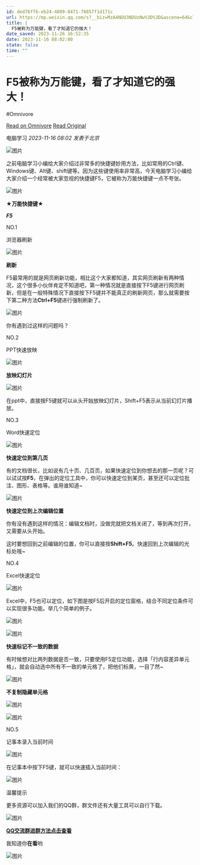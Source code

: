 ```yaml
---
id: ded76ff6-eb24-4809-8471-76857f1d171c
url: https://mp.weixin.qq.com/s?__biz=MzA4NDU3NDUzNw%3D%3D&ascene=64&clicktime=181684&enterid=181684&fasttmpl_flag=0&fasttmpl_fullversion=6957192-zh_CN-zip&fasttmpl_type=0&fontRatio=1&idx=3&mid=2651085979&passparam=searchid%3D17565930485279140594&pre_clickid=15152412157031624431-1700988733-018304&realreporttime=1700988733759&scene=26&search_click_id=15152412157031624431-1700988733-018304&sessionid=0&sn=69cee3bd9293dce5ad2b4e653c6013f8&subscene=343
title: |
  F5被称为万能键，看了才知道它的强大！
date_saved: 2023-11-26 16:52:35
date: 2023-11-16 08:02:00
state: false
time: ""
---
```


# F5被称为万能键，看了才知道它的强大！
#Omnivore

[Read on Omnivore](https://omnivore.app/me/https-mp-weixin-qq-com-s-biz-mz-a-4-ndu-3-nd-uz-nw-3-d-3-d-ascen-18c0ad48779)
[Read Original](https://mp.weixin.qq.com/s?__biz=MzA4NDU3NDUzNw%3D%3D&ascene=64&clicktime=181684&enterid=181684&fasttmpl_flag=0&fasttmpl_fullversion=6957192-zh_CN-zip&fasttmpl_type=0&fontRatio=1&idx=3&mid=2651085979&passparam=searchid%3D17565930485279140594&pre_clickid=15152412157031624431-1700988733-018304&realreporttime=1700988733759&scene=26&search_click_id=15152412157031624431-1700988733-018304&sessionid=0&sn=69cee3bd9293dce5ad2b4e653c6013f8&subscene=343)

 电脑学习 _2023-11-16 08:02_ _发表于北京_ 

![图片](https://proxy-prod.omnivore-image-cache.app/0x0,sJ_sap_v0qshFnWEBj30sldJG-7RMXSIckzznGySLpvk/https://mmbiz.qpic.cn/mmbiz_gif/rqH3avI7eOunLSEpoCH0MoVrjve26IJEqelUKagH6ID65Nxo8NWKTIec0G2j1rAIjETWDIhZicdfJCHSXW0X3rQ/640?wx_fmt=gif)  

之前电脑学习小编给大家介绍过非常多的快捷键妙用方法，比如常用的Ctrl键、Windows键、Alt键、shift键等。因为这些键使用率非常高，今天电脑学习小编给大家介绍一个经常被大家忽视的快捷键F5，它被称为万能快捷键一点不夸张。

![图片](https://proxy-prod.omnivore-image-cache.app/0x0,sy-b9HEf-BDrAj_qpnqLcPnhVvNSDaMtbg2paWhJ50NA/https://mmbiz.qpic.cn/mmbiz_jpg/rqH3avI7eOsl2CUqWMw5vhFRkNKia5PwuwKoeWxr5Hl9Uhb9c4vOz3xUXTXicxveggx4wmaOKoGhsBoDQu08sPHA/640?wx_fmt=jpeg)

**★万能快捷键★**

_**F5**_

NO.1

浏览器刷新

![图片](https://proxy-prod.omnivore-image-cache.app/0x0,sZPZqhqp2aFyYfh5zG43Vx5sJgDy5toby2NnD7CbmQkw/https://mmbiz.qpic.cn/mmbiz_gif/KzkuB2Hqt7PJKkfibvMd3wjQ3DA2padluica22g9icSNAVXXZ4MIRQceeoCtNVPNRr2LXp39yA53Jric9AsMfgaNpg/640?wx_fmt=gif)

**刷新**

F5最常用的就是网页刷新功能，相比这个大家都知道，其实网页刷新有两种情况，这个很多小伙伴肯定不知道吧，第一种情况就是直接按下F5键进行网页刷新，但是在一般特殊情况下直接按下F5键并不能真正的刷新网页，那么就需要按下第二种方法**Ctrl+F5**键进行强制刷新了。

![图片](https://proxy-prod.omnivore-image-cache.app/0x0,sOirxxd8_a4idydVFwjPCPC7FjCXmKldIMNcdZ6_xs28/https://mmbiz.qpic.cn/mmbiz_png/rqH3avI7eOuWicKAfg7M9en2XC3JMH9jrqnpnms3CIkS35OlOjcE2gMwlvHADgZOB7byy7F0nur345OG0icV4QibQ/640?wx_fmt=png)

你有遇到过这样的问题吗？

NO.2

PPT快速放映

![图片](https://proxy-prod.omnivore-image-cache.app/0x0,sZPZqhqp2aFyYfh5zG43Vx5sJgDy5toby2NnD7CbmQkw/https://mmbiz.qpic.cn/mmbiz_gif/KzkuB2Hqt7PJKkfibvMd3wjQ3DA2padluica22g9icSNAVXXZ4MIRQceeoCtNVPNRr2LXp39yA53Jric9AsMfgaNpg/640?wx_fmt=gif)

**放映幻灯片**

![图片](https://proxy-prod.omnivore-image-cache.app/0x0,sNLec2lQxzPsrYEJiUtRFsSOxsFXrADKvy7qN_fAW0pA/https://mmbiz.qpic.cn/mmbiz_png/KzkuB2Hqt7PJKkfibvMd3wjQ3DA2padlu52OH07CxS8tVx8x60RHfGb8d9vvdRfJp3wbkYqc3uN5vPYBoWY8iboQ/640?wx_fmt=png)

在ppt中，直接按F5键就可以从头开始放映幻灯片，Shift+F5表示从当前幻灯片播放。

NO.3

Word快速定位

![图片](https://proxy-prod.omnivore-image-cache.app/0x0,sZPZqhqp2aFyYfh5zG43Vx5sJgDy5toby2NnD7CbmQkw/https://mmbiz.qpic.cn/mmbiz_gif/KzkuB2Hqt7PJKkfibvMd3wjQ3DA2padluica22g9icSNAVXXZ4MIRQceeoCtNVPNRr2LXp39yA53Jric9AsMfgaNpg/640?wx_fmt=gif)

**快速定位到第几页**

有的文档很长，比如说有几十页、几百页，如果快速定位到你想去的那一页呢？可以试试按**F5**，在弹出的定位工具中，你可以快速定位到某页，甚至还可以定位批注、图形、表格等。谁用谁知道\~

![图片](https://proxy-prod.omnivore-image-cache.app/0x0,slIRKw9iTg7XRaDrz1ldFezQALQemn4LPI_lQUG36_IY/https://mmbiz.qpic.cn/mmbiz_png/KzkuB2Hqt7PJKkfibvMd3wjQ3DA2padluOagjt3wDfQHTtOw1x7VxibFd3KwVpicSpKvS3Fc6MibyaciaZl5byKZn6w/640?wx_fmt=png)

**快速定位到上次编辑位置**

你有没有遇到这样的情况：编辑文档时，没做完就把文档关闭了，等到再次打开，又需要从头开始。

这时要想回到之前编辑的位置，你可以直接按**Shift+F5**。快速回到上次编辑的光标处哦\~

NO.4

Excel快速定位

![图片](https://proxy-prod.omnivore-image-cache.app/0x0,sZPZqhqp2aFyYfh5zG43Vx5sJgDy5toby2NnD7CbmQkw/https://mmbiz.qpic.cn/mmbiz_gif/KzkuB2Hqt7PJKkfibvMd3wjQ3DA2padluica22g9icSNAVXXZ4MIRQceeoCtNVPNRr2LXp39yA53Jric9AsMfgaNpg/640?wx_fmt=gif)

Excel中，F5也可以定位，如下图是按F5后开启的定位窗格，结合不同定位条件可以实现很多功能。举几个简单的例子。  

![图片](https://proxy-prod.omnivore-image-cache.app/0x0,sSSxlj3zs76hk2Ko_NdtWRlS9jTmJUFaG-krgmp3DSKM/https://mmbiz.qpic.cn/mmbiz_png/KzkuB2Hqt7PJKkfibvMd3wjQ3DA2padluFuM95jD2tHZWibWCzRepmrHwOGB4D6EMicDymDia2FH4shuzvSI2ibfRnw/640?wx_fmt=png)

![图片](https://proxy-prod.omnivore-image-cache.app/0x0,samk-_v0SUdng-no_1tLSL6LkHci225KI3jTJdNj45vY/https://mmbiz.qpic.cn/mmbiz_png/KzkuB2Hqt7PJKkfibvMd3wjQ3DA2padluZak74jSiaYpOicr2p8GY5lIEV3B2ECpEGDbyibuktqCC2rialLNk3QicKPg/640?wx_fmt=png)

**快速标记不一致的数据**

有时候想对比两列数据是否一致，只要使用F5定位功能，选择「行内容差异单元格」，就会自动选中所有不一致的单元格了，把他们标黄，一目了然\~

![图片](https://proxy-prod.omnivore-image-cache.app/0x0,sl1yhf_9LbocEXbM7OxAWaDT3jdX_D6X2c1seOvfDOdY/https://mmbiz.qpic.cn/mmbiz_gif/KzkuB2Hqt7PJKkfibvMd3wjQ3DA2padluxMibFqiagUGovyBlD0wO8tnz9vCqXvTyvV880cGV8EdROt3v3wm6A0aw/640?wx_fmt=gif)

**不复制隐藏单元格**

![图片](https://proxy-prod.omnivore-image-cache.app/0x0,sfCOJSTOTY_geOfh9oQ4xlAQ3X45eMg9MVV5JRRDQhlM/https://mmbiz.qpic.cn/mmbiz_png/rqH3avI7eOuWicKAfg7M9en2XC3JMH9jrRuja2Gbe3BnWvZyeepGUBy3r86ib9tVOY6jKrfLIlvCr6hTiaBXT2LbA/640?wx_fmt=png)

![图片](https://proxy-prod.omnivore-image-cache.app/0x0,sJKJLGOwXrUse2MV42kKbpnHj2ZGDqrFE92G5DFdPVoA/https://mmbiz.qpic.cn/mmbiz_png/KzkuB2Hqt7PJKkfibvMd3wjQ3DA2padlu6TEWsvbbnhZrpSsfuhwRAC7Biby2Q2RqHjwIZzWNiaian74TGUNdYTZdg/640?wx_fmt=png)

NO.5

记事本录入当前时间

![图片](https://proxy-prod.omnivore-image-cache.app/0x0,sZPZqhqp2aFyYfh5zG43Vx5sJgDy5toby2NnD7CbmQkw/https://mmbiz.qpic.cn/mmbiz_gif/KzkuB2Hqt7PJKkfibvMd3wjQ3DA2padluica22g9icSNAVXXZ4MIRQceeoCtNVPNRr2LXp39yA53Jric9AsMfgaNpg/640?wx_fmt=gif)

在记事本中按下F5键，就可以快速插入当前时间：

![图片](https://proxy-prod.omnivore-image-cache.app/0x0,s4JlP6LdX4s0dr3FY6ABRXL825zT3og3KpOBq42SvbXY/https://mmbiz.qpic.cn/mmbiz_gif/KzkuB2Hqt7PJKkfibvMd3wjQ3DA2padluwWnQBGLviaNnUVibIwgePv7Iicr6ndayG2IcvwIQLGdXJrEDiajomqFJWQ/640?wx_fmt=gif)

温馨提示

更多资源可以加入我们的QQ群，群文件还有大量工具可以自行下载。

![图片](https://proxy-prod.omnivore-image-cache.app/0x0,sEaAjcppNhslg5h8qLho8J3w_vJQt2_BhD1zf1tZe1qw/https://mmbiz.qpic.cn/mmbiz_gif/rZGV754icCcrq6muj1rjldrcM2IcFzblodYWRCGp1U31BpU1zWFyIG3CzO5rnZdhLcf23jO2sIUFOPlKkGxkAQw/640?wx_fmt=gif)

[**QQ交流群进群方法点击查看**](https://mp.weixin.qq.com/s?%5F%5Fbiz=MzA4NDU3NDUzNw==&mid=2651043860&idx=2&sn=0bf75fa33cecf1fb2ed667380cec59ed&chksm=84123032b365b924d72fa9d5c28c03fa7736113c62febe3b103f6aa853533f5907295a027005&token=2012645682&lang=zh%5FCN&scene=21#wechat%5Fredirect)

我知道你**在看**哟

![图片](https://proxy-prod.omnivore-image-cache.app/0x0,sVYWJ4MG6B9Qh2-Q_ABEYeP78yfdKy7UdfiKYOOmnyAY/https://mmbiz.qpic.cn/mmbiz_png/KzkuB2Hqt7PJKkfibvMd3wjQ3DA2padluliaIlL0GecUX6ficIasDMSRuq11C5zHnhxCwOSX6eibAOfdTltlVQCOVQ/640?wx_fmt=png)



